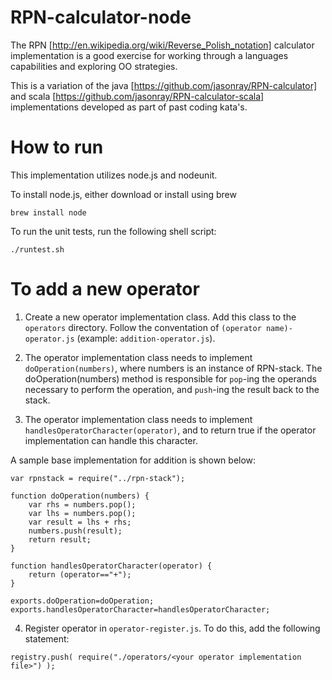 RPN-calculator-node
===================

The RPN [http://en.wikipedia.org/wiki/Reverse_Polish_notation] calculator implementation is a good exercise for working through a languages capabilities and exploring OO strategies.

This is a variation of the java [https://github.com/jasonray/RPN-calculator] and scala [https://github.com/jasonray/RPN-calculator-scala] implementations developed as part of past coding kata's.

How to run
==========
This implementation utilizes node.js and nodeunit.

To install node.js, either download or install using brew
```
brew install node
```

To run the unit tests, run the following shell script:
```
./runtest.sh
```

To add a new operator
=====================
1) Create a new operator implementation class.  Add this class to the `operators` directory.  Follow the conventation of `(operator name)-operator.js` (example: `addition-operator.js`).

2) The operator implementation class needs to implement `doOperation(numbers)`, where numbers is an instance of RPN-stack.  The doOperation(numbers) method is responsible for `pop`-ing the operands necessary to perform the operation, and `push`-ing the result back to the stack.

3) The operator implementation class needs to implement `handlesOperatorCharacter(operator)`, and to return true if the operator implementation can handle this character.

A sample base implementation for addition is shown below:

```
var rpnstack = require("../rpn-stack");

function doOperation(numbers) {
	var rhs = numbers.pop();
	var lhs = numbers.pop();
	var result = lhs + rhs;
	numbers.push(result);
	return result;
}

function handlesOperatorCharacter(operator) {
	return (operator=="+");
}

exports.doOperation=doOperation;
exports.handlesOperatorCharacter=handlesOperatorCharacter;
```

4) Register operator in `operator-register.js`.  To do this, add the following statement: 
```
registry.push( require("./operators/<your operator implementation file>") );
```

